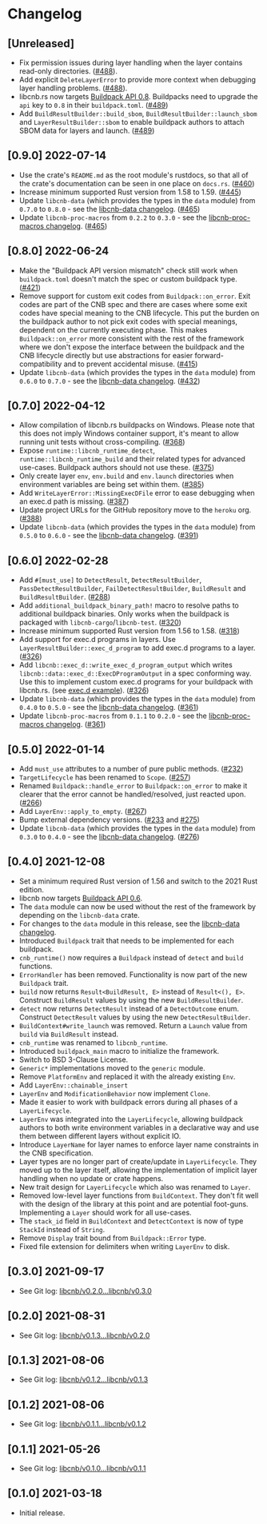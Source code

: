# Changelog

## [Unreleased]

- Fix permission issues during layer handling when the layer contains read-only directories. ([#488](https://github.com/heroku/libcnb.rs/pull/488)).
- Add explicit `DeleteLayerError` to provide more context when debugging layer handling problems. ([#488](https://github.com/heroku/libcnb.rs/pull/488)).
- libcnb.rs now targets [Buildpack API 0.8](https://github.com/buildpacks/spec/releases/tag/buildpack%2Fv0.8). Buildpacks need to upgrade the `api` key to `0.8` in their `buildpack.toml`. ([#489](https://github.com/heroku/libcnb.rs/pull/489))
- Add `BuildResultBuilder::build_sbom`, `BuildResultBuilder::launch_sbom` and `LayerResultBuilder::sbom` to enable buildpack authors to attach SBOM data for layers and launch. ([#489](https://github.com/heroku/libcnb.rs/pull/489))

## [0.9.0] 2022-07-14

- Use the crate's `README.md` as the root module's rustdocs, so that all of the crate's documentation can be seen in one place on `docs.rs`. ([#460](https://github.com/heroku/libcnb.rs/pull/460))
- Increase minimum supported Rust version from 1.58 to 1.59. ([#445](https://github.com/heroku/libcnb.rs/pull/445))
- Update `libcnb-data` (which provides the types in the `data` module) from `0.7.0` to `0.8.0` - see the [libcnb-data changelog](../libcnb-data/CHANGELOG.md#080-2022-07-14). ([#465](https://github.com/heroku/libcnb.rs/pull/465))
- Update `libcnb-proc-macros` from `0.2.2` to `0.3.0` - see the [libcnb-proc-macros changelog](../libcnb-proc-macros/CHANGELOG.md#030-2022-07-14). ([#465](https://github.com/heroku/libcnb.rs/pull/465))

## [0.8.0] 2022-06-24

- Make the "Buildpack API version mismatch" check still work when `buildpack.toml` doesn't match the spec or custom buildpack type. ([#421](https://github.com/heroku/libcnb.rs/pull/421))
- Remove support for custom exit codes from `Buildpack::on_error`. Exit codes are part of the CNB spec and there are cases where some exit codes have special meaning to the CNB lifecycle. This put the burden on the buildpack author to not pick exit codes with special meanings, dependent on the currently executing phase. This makes `Buildpack::on_error` more consistent with the rest of the framework where we don't expose the interface between the buildpack and the CNB lifecycle directly but use abstractions for easier forward-compatibility and to prevent accidental misuse. ([#415](https://github.com/heroku/libcnb.rs/pull/415))
- Update `libcnb-data` (which provides the types in the `data` module) from `0.6.0` to `0.7.0` - see the [libcnb-data changelog](../libcnb-data/CHANGELOG.md#070-2022-06-24). ([#432](https://github.com/heroku/libcnb.rs/pull/432))

## [0.7.0] 2022-04-12

- Allow compilation of libcnb.rs buildpacks on Windows. Please note that this does not imply Windows container support, it's meant to allow running unit tests without cross-compiling. ([#368](https://github.com/heroku/libcnb.rs/pull/368))
- Expose `runtime::libcnb_runtime_detect`, `runtime::libcnb_runtime_build` and their related types for advanced use-cases. Buildpack authors should not use these. ([#375](https://github.com/heroku/libcnb.rs/pull/375))
- Only create layer `env`, `env.build` and `env.launch` directories when environment variables are being set within them. ([#385](https://github.com/heroku/libcnb.rs/pull/385))
- Add `WriteLayerError::MissingExecDFile` error to ease debugging when an exec.d path is missing. ([#387](https://github.com/heroku/libcnb.rs/pull/387))
- Update project URLs for the GitHub repository move to the `heroku` org. ([#388](https://github.com/heroku/libcnb.rs/pull/388))
- Update `libcnb-data` (which provides the types in the `data` module) from `0.5.0` to `0.6.0` - see the [libcnb-data changelog](../libcnb-data/CHANGELOG.md#060-2022-04-12). ([#391](https://github.com/heroku/libcnb.rs/pull/391))

## [0.6.0] 2022-02-28

- Add `#[must_use]` to `DetectResult`, `DetectResultBuilder`, `PassDetectResultBuilder`, `FailDetectResultBuilder`, `BuildResult` and `BuildResultBuilder`. ([#288](https://github.com/heroku/libcnb.rs/pull/288))
- Add `additional_buildpack_binary_path!` macro to resolve paths to additional buildpack binaries. Only works when the buildpack is packaged with `libcnb-cargo`/`libcnb-test`. ([#320](https://github.com/heroku/libcnb.rs/pull/320))
- Increase minimum supported Rust version from 1.56 to 1.58. ([#318](https://github.com/heroku/libcnb.rs/pull/318))
- Add support for exec.d programs in layers. Use `LayerResultBuilder::exec_d_program` to add exec.d programs to a layer. ([#326](https://github.com/heroku/libcnb.rs/pull/326))
- Add `libcnb::exec_d::write_exec_d_program_output` which writes `libcnb::data::exec_d::ExecDProgramOutput` in a spec conforming way. Use this to implement custom exec.d programs for your buildpack with libcnb.rs. (see [exec.d example](../examples/execd)). ([#326](https://github.com/heroku/libcnb.rs/pull/326))
- Update `libcnb-data` (which provides the types in the `data` module) from `0.4.0` to `0.5.0` - see the [libcnb-data changelog](../libcnb-data/CHANGELOG.md#050-2022-02-28). ([#361](https://github.com/heroku/libcnb.rs/pull/361))
- Update `libcnb-proc-macros` from `0.1.1` to `0.2.0` - see the [libcnb-proc-macros changelog](../libcnb-proc-macros/CHANGELOG.md#020-2022-02-28). ([#361](https://github.com/heroku/libcnb.rs/pull/361))

## [0.5.0] 2022-01-14

- Add `must_use` attributes to a number of pure public methods. ([#232](https://github.com/heroku/libcnb.rs/pull/232))
- `TargetLifecycle` has been renamed to `Scope`. ([#257](https://github.com/heroku/libcnb.rs/pull/257))
- Renamed `Buildpack::handle_error` to `Buildpack::on_error` to make it clearer that the error cannot be handled/resolved, just reacted upon. ([#266](https://github.com/heroku/libcnb.rs/pull/266))
- Add `LayerEnv::apply_to_empty`. ([#267](https://github.com/heroku/libcnb.rs/pull/267))
- Bump external dependency versions. ([#233](https://github.com/heroku/libcnb.rs/pull/233) and [#275](https://github.com/heroku/libcnb.rs/pull/275))
- Update `libcnb-data` (which provides the types in the `data` module) from `0.3.0` to `0.4.0` - see the [libcnb-data changelog](../libcnb-data/CHANGELOG.md#040-2022-01-14). ([#276](https://github.com/heroku/libcnb.rs/pull/276))

## [0.4.0] 2021-12-08

- Set a minimum required Rust version of 1.56 and switch to the 2021 Rust edition.
- libcnb now targets [Buildpack API 0.6](https://github.com/buildpacks/spec/releases/tag/buildpack%2Fv0.6).
- The `data` module can now be used without the rest of the framework by depending on the `libcnb-data` crate.
- For changes to the `data` module in this release, see the [libcnb-data changelog](../libcnb-data/CHANGELOG.md#030-2021-12-08).
- Introduced `Buildpack` trait that needs to be implemented for each buildpack.
- `cnb_runtime()` now requires a `Buildpack` instead of `detect` and `build` functions.
- `ErrorHandler` has been removed. Functionality is now part of the new `Buildpack` trait.
- `build` now returns `Result<BuildResult, E>` instead of `Result<(), E>`. Construct `BuildResult` values by using the new `BuildResultBuilder`.
- `detect` now returns `DetectResult` instead of a `DetectOutcome` enum. Construct `DetectResult` values by using the new `DetectResultBuilder`.
- `BuildContext#write_launch` was removed. Return a `Launch` value from `build` via `BuildResult` instead.
- `cnb_runtime` was renamed to `libcnb_runtime`.
- Introduced `buildpack_main` macro to initialize the framework.
- Switch to BSD 3-Clause License.
- `Generic*` implementations moved to the `generic` module.
- Remove `PlatformEnv` and replaced it with the already existing `Env`.
- Add `LayerEnv::chainable_insert`
- `LayerEnv` and `ModificationBehavior` now implement `Clone`.
- Made it easier to work with buildpack errors during all phases of a `LayerLifecycle`.
- `LayerEnv` was integrated into the `LayerLifecycle`, allowing buildpack authors to both write environment variables
  in a declarative way and use them between different layers without explicit IO.
- Introduce `LayerName` for layer names to enforce layer name constraints in the CNB specification.
- Layer types are no longer part of create/update in `LayerLifecycle`. They moved up to the layer itself, allowing the
  implementation of implicit layer handling when no update or crate happens.
- New trait design for `LayerLifecycle` which also was renamed to `Layer`.
- Removed low-level layer functions from `BuildContext`. They don't fit well with the design of the library at this
  point and are potential foot-guns. Implementing a `Layer` should work for all use-cases.
- The `stack_id` field in `BuildContext` and `DetectContext` is now of type `StackId` instead of `String`.
- Remove `Display` trait bound from `Buildpack::Error` type.
- Fixed file extension for delimiters when writing `LayerEnv` to disk.

## [0.3.0] 2021-09-17

- See Git log: [libcnb/v0.2.0...libcnb/v0.3.0](https://github.com/heroku/libcnb.rs/compare/libcnb/v0.2.0...libcnb/v0.3.0)

## [0.2.0] 2021-08-31

- See Git log: [libcnb/v0.1.3...libcnb/v0.2.0](https://github.com/heroku/libcnb.rs/compare/libcnb/v0.1.3...libcnb/v0.2.0)

## [0.1.3] 2021-08-06

- See Git log: [libcnb/v0.1.2...libcnb/v0.1.3](https://github.com/heroku/libcnb.rs/compare/libcnb/v0.1.2...libcnb/v0.1.3)

## [0.1.2] 2021-08-06

- See Git log: [libcnb/v0.1.1...libcnb/v0.1.2](https://github.com/heroku/libcnb.rs/compare/libcnb/v0.1.1...libcnb/v0.1.2)

## [0.1.1] 2021-05-26

- See Git log: [libcnb/v0.1.0...libcnb/v0.1.1](https://github.com/heroku/libcnb.rs/compare/libcnb/v0.1.0...libcnb/v0.1.1)

## [0.1.0] 2021-03-18

- Initial release.

